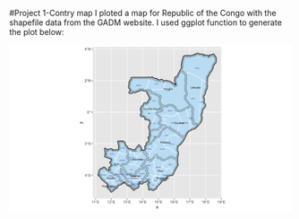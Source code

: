 #Project 1-Contry map
I ploted a map for Republic of the Congo with the shapefile data from the GADM website. I used ggplot function to generate the plot below:

![project picture](https://github.com/Xingyu-Wang02/DATA-100/blob/main/pictures/republic%20of%20congo.png)

